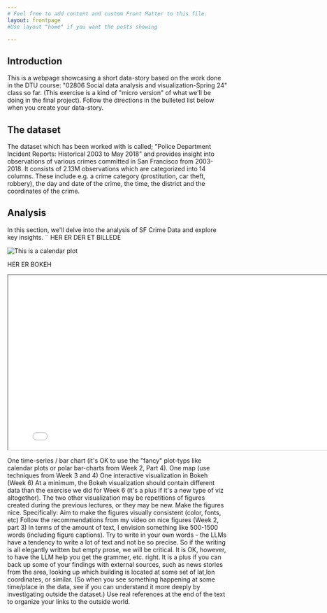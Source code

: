 ```yaml
---
# Feel free to add content and custom Front Matter to this file.
layout: frontpage 
#Use layout "home" if you want the posts showing

---
```

## Introduction
This is a webpage showcasing a short data-story based on the work done in the DTU 
course: "02806 Social data analysis and visualization-Spring 24" class so far. (This exercise is a kind of "micro version" of what we'll be doing in the final project). Follow the directions in the bulleted list below when you create your data-story.


## The dataset
The dataset which has been worked with is called; "Police Department Incident Reports: Historical 2003 to May 2018" and provides insight into observations of various crimes committed in San Francisco from 2003-2018. 
It consists of 2.13M observations which are categorized into 14 columns. These include e.g. a crime category (prostitution, car theft, robbery), the day and date of the crime, the time, the district and the coordinates of the crime.

## Analysis
In this section, we'll delve into the analysis of SF Crime Data and explore key insights.
¨
HER ER DER ET BILLEDE

![This is a calendar plot](https://linchang2.github.io/calendarplot.png)

HER ER BOKEH
<iframe src="bokeh_plot.html" width="800" height="400"></iframe>


One time-series / bar chart (it's OK to use the "fancy" plot-typs like calendar plots or polar bar-charts from Week 2, Part 4).
One map (use techniques from Week 3 and 4)
One interactive visualization in Bokeh (Week 6)
At a minimum, the Bokeh visualization should contain different data than the exercise we did for Week 6 (it's a plus if it's a new type of viz altogether).
The two other visualization may be repetitions of figures created during the previous lectures, or they may be new.
Make the figures nice. Specifically:
Aim to make the figures visually consistent (color, fonts, etc)
Follow the recommendations from my video on nice figures (Week 2, part 3)
In terms of the amount of text, I envision something like 500-1500 words (including figure captions). Try to write in your own words - the LLMs have a tendency to write a lot of text and not be so precise. So if the writing is all elegantly written but empty prose, we will be critical. It is OK, however, to have the LLM help you get the grammer, etc. right.
It is a plus if you can back up some of your findings with external sources, such as news stories from the area, looking up which building is located at some set of lat,lon coordinates, or similar. (So when you see something happening at some time/place in the data, see if you can understand it more deeply by investigating outside the dataset.) Use real references at the end of the text to organize your links to the outside world.